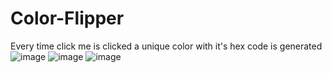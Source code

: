 ﻿# Color-Flipper
 Every time click me is clicked a unique color with it's hex code is generated
![image](https://user-images.githubusercontent.com/72206831/154281418-296826f5-3e2c-4733-805d-505a6e845131.png)
![image](https://user-images.githubusercontent.com/72206831/154281413-2da2b350-9b6b-494e-8f31-ddd968aff744.png)
![image](https://user-images.githubusercontent.com/72206831/154281688-017a5d7c-3b4d-4458-97c3-19acdc60a5f3.png)
